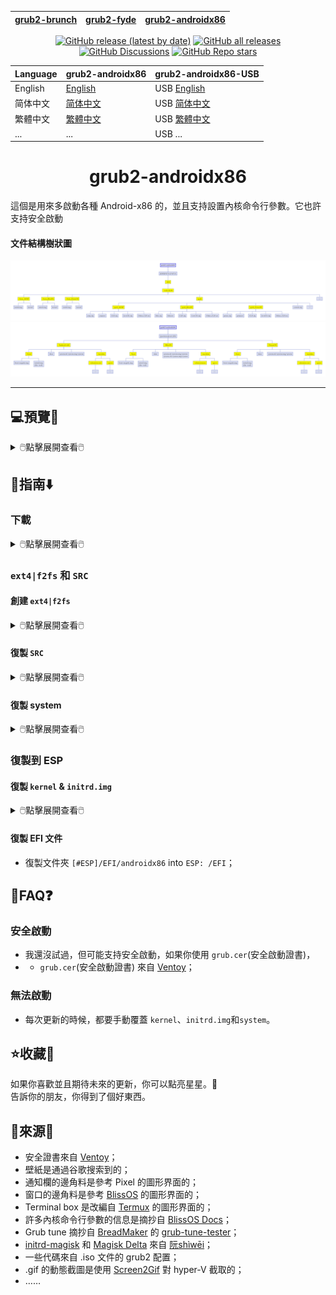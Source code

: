 [grub2-brunch](https://github.com/M-L-P/grub2-brunch)|[grub2-fyde](https://github.com/M-L-P/grub2-fyde)|[grub2-androidx86](https://github.com/M-L-P/grub2-androidx86)
-|-|-

<div align="center">

[![GitHub release (latest by date)](https://img.shields.io/github/v/release/M-L-P/grub2-androidx86)](https://github.com/M-L-P/grub2-androidx86/releases/latest)
[![GitHub all releases](https://img.shields.io/github/downloads/M-L-P/grub2-androidx86/total)](https://github.com/M-L-P/grub2-androidx86/releases)
[![GitHub Discussions](https://img.shields.io/github/discussions/M-L-P/grub2-androidx86)](https://github.com/M-L-P/grub2-androidx86/discussions)
[![GitHub Repo stars](https://img.shields.io/github/stars/M-L-P/grub2-androidx86?style=social)](https://github.com/M-L-P/grub2-androidx86/stargazers)

</div>

Language|grub2-androidx86|grub2-androidx86-USB
--|--|--
English|[English](README.md)|USB   [English](grub2-androidx86-USB/README.md)
简体中文|[简体中文](README-自述文件.md)|USB   [简体中文](grub2-androidx86-USB/README-自述文件.md)
繁體中文|[繁體中文](README-繁體中文.md)|USB   [繁體中文](grub2-androidx86-USB/README-繁體中文.md)
...|...|USB   ...

<h1 align="center">grub2-androidx86</h1>

這個是用來多啟動各種 Android-x86 的，並且支持設置內核命令行參數。它也許支持安全啟動
#### 文件結構樹狀圖
<img src="https://raw.githubusercontent.com/M-L-P/.github/main/screenshots/grub2-androidx86/EFI.png"><br/>
<img src="https://raw.githubusercontent.com/M-L-P/.github/main/screenshots/grub2-androidx86/SRC.png">

-----------------------------------------------------------------------------------------------------------------------------------
## 💻️預覽👀

<details>
<summary>🖱️點擊展開查看🖱️</summary>

### 1024x768
<img src="https://raw.githubusercontent.com/M-L-P/.github/main/screenshots/grub2-androidx86/繁體中文/繁體中文.gif">

### 1920x1080
<img src="https://raw.githubusercontent.com/M-L-P/.github/main/screenshots/grub2-androidx86/繁體中文/0-open.png">
<img src="https://raw.githubusercontent.com/M-L-P/.github/main/screenshots/grub2-androidx86/繁體中文/1-lang.png">
<img src="https://raw.githubusercontent.com/M-L-P/.github/main/screenshots/grub2-androidx86/繁體中文/2-noti.png">
<img src="https://raw.githubusercontent.com/M-L-P/.github/main/screenshots/grub2-androidx86/繁體中文/3-k.png">
<img src="https://raw.githubusercontent.com/M-L-P/.github/main/screenshots/grub2-androidx86/繁體中文/4-g.png">
</details>

## 🧭指南⬇️

### 下載
<details>
<summary>🖱️點擊展開查看🖱️</summary>

- 下載 .iso 文件，<br>
[AOSP](https://sourceforge.net/projects/android-x86/files/Release%209.0/)<br/>
[BlissOS](https://sourceforge.net/projects/blissos-dev/files/Beta/)<br/>
[PrimeOS](https://sourceforge.net/projects/primeos/files/64-bit/)
- 進入 releases 下載,<br>
[Releases](https://github.com/M-L-P/grub2-androidx86/releases)

</details>

### `ext4|f2fs` 和 `SRC`

#### 創建 `ext4|f2fs`
<details>
<summary>🖱️點擊展開查看🖱️</summary>

- 使用 Gnome-Disk 或 Gparted 來創建一個用於安裝的分區, ≥ 8GB；

常見的分區尺寸轉換

物理存儲|符號|邏輯存儲
--|--|--
  8 GB|≈|  7,630 MiB
 16 GB|≈| 15,258 MiB
 32 GB|≈| 30,518 MiB
 64 GB|≈| 61,036 MiB
128 GB|≈|122,070 MiB
256 GB|≈|244,140 MiB
512 GB|≈|488,282 MiB
  1 TB|≈|976,562 MiB

- - 格式化成 ext4 適配於 HDD；
- - 格式化成 f2fs 適配於 SSD；
- - - `sudo {package manager} install f2fs-tools` 用於獲取 f2fs 的支持。

</details>

#### 復製 `SRC`

<details>
<summary>🖱️點擊展開查看🖱️</summary>

- 解壓 `grub2-androidx86-版本號.zip`；
- 復製文件夾 `/[#ext4#f2fs]/Android-x86` 到 `ext4|f2fs` 分區，適用於 [AOSP](https://sourceforge.net/projects/android-x86/files/Release%209.0/)；
- 復製文件夾 `/[#ext4#f2fs]/BlissOS` 到 `ext4|f2fs` 分區，適用於 [BlissOS](https://sourceforge.net/projects/blissos-dev/files/Beta/)；
- 復製文件夾 `/[#ext4#f2fs]/PrimeOS` 到 `ext4|f2fs` 分區，適用於 [PrimeOS](https://sourceforge.net/projects/primeos/files/64-bit/)；

</details>

#### 復製 system

<details>
<summary>🖱️點擊展開查看🖱️</summary>

- 掛載 .iso 文件；
##### 如果你希望尺寸更小並且只讀，
- 復製虛擬分區文件 `iso: /system.sfs` 或 `iso: /system.efs`，
- - 粘貼到 `ext4|f2fs: /Android-x86` ，適用於 [AOSP](https://sourceforge.net/projects/android-x86/files/Release%209.0/)；
- - 粘貼到 `ext4|f2fs: /BlissOS` ，適用於 [BlissOS](https://sourceforge.net/projects/blissos-dev/files/Beta/)；
- - 粘貼到 `ext4|f2fs: /PrimeOS` ，適用於 [PrimeOS](https://sourceforge.net/projects/primeos/files/64-bit/)；
##### 如果你希望可寫入，
- 掛載 `iso: /system.sfs` 或 `iso: /system.efs` 並且找到裏面的 `system.img`，
- - - `sudo {package manager} install erofs-utils` 用於獲取 erofs 支持，
- 復製虛擬分區文件 `system.img`,
- - 粘貼到 `ext4|f2fs: /Android-x86` ，適用於 [AOSP](https://sourceforge.net/projects/android-x86/files/Release%209.0/)；
- - 粘貼到 `ext4|f2fs: /BlissOS` ，適用於 [BlissOS](https://sourceforge.net/projects/blissos-dev/files/Beta/)；
- - 粘貼到 `ext4|f2fs: /PrimeOS` ，適用於 [PrimeOS](https://sourceforge.net/projects/primeos/files/64-bit/)；

</details>

### 復製到 ESP

#### 復製 `kernel` & `initrd.img`
 
<details>
<summary>🖱️點擊展開查看🖱️</summary>

- 掛載 .iso 文件；
- 復製文件 `iso: /kernel`,
- - 粘貼到 `/[#ESP]/EFI/androidx86/boot_AOSP` ，適用於 [AOSP](https://sourceforge.net/projects/android-x86/files/Release%209.0/)；
- - 粘貼到 `/[#ESP]/EFI/androidx86/boot_BlissOS` ，適用於 [BlissOS](https://sourceforge.net/projects/blissos-dev/files/Beta/)；
- - 粘貼到 `/[#ESP]/EFI/androidx86/boot_PrimeOS` ，適用於 [PrimeOS](https://sourceforge.net/projects/primeos/files/64-bit/)；
- 復製文件 `iso: /initrd.img`,
- - 粘貼到 `/[#ESP]/EFI/androidx86/boot_AOSP` 和 `ext4|f2fs: /Android-x86/boot` ，適用於 [AOSP](https://sourceforge.net/projects/android-x86/files/Release%209.0/)；
- - 粘貼到 `/[#ESP]/EFI/androidx86/boot_BlissOS` 和 `ext4|f2fs: /BlissOS/boot` ，適用於 [BlissOS](https://sourceforge.net/projects/blissos-dev/files/Beta/)；
- - 粘貼到 `/[#ESP]/EFI/androidx86/boot_PrimeOS` 和 `ext4|f2fs: /PrimeOS/boot` ，適用於 [PrimeOS](https://sourceforge.net/projects/primeos/files/64-bit/)；

</details>

#### 復製 EFI 文件
- 復製文件夾 `[#ESP]/EFI/androidx86` into `ESP: /EFI`；

## 📝FAQ❓️
### 安全啟動
- 我還沒試過，但可能支持安全啟動，如果你使用 `grub.cer`(安全啟動證書)，
- - `grub.cer`(安全啟動證書) 來自 [Ventoy](https://github.com/ventoy/Ventoy)；
### 無法啟動
- 每次更新的時候，都要手動覆蓋 `kernel`、`initrd.img`和`system`。

## ⭐收藏🌟
如果你喜歡並且期待未來的更新，你可以點亮星星。💫<br/>
告訴你的朋友，你得到了個好東西。

## 🎉來源🎊
- 安全證書來自 [Ventoy](https://github.com/ventoy/Ventoy)；
- 壁紙是通過谷歌搜索到的；
- 通知欄的邊角料是參考 Pixel 的圖形界面的；
- 窗口的邊角料是參考 [BlissOS](https://blissos.org/) 的圖形界面的；
- Terminal box 是改編自 [Termux](https://github.com/termux/termux-app) 的圖形界面的；
- 許多內核命令行參數的信息是摘抄自 [BlissOS Docs](https://docs.blissos.org/configuration/configuration-through-command-line-parameters/)；
- Grub tune 摘抄自 [BreadMaker](https://github.com/BreadMaker) 的 [grub-tune-tester](https://breadmaker.github.io/grub-tune-tester/)；
- [initrd-magisk](https://github.com/HuskyDG/initrd-magisk) 和 [Magisk Delta](https://github.com/HuskyDG/magisk-files) 來自 [阮shìwēi](https://github.com/HuskyDG)；
- 一些代碼來自 .iso 文件的 grub2 配置；
- .gif 的動態截圖是使用 [Screen2Gif](https://github.com/NickeManarin/ScreenToGif) 對 hyper-V 截取的；
- ……
